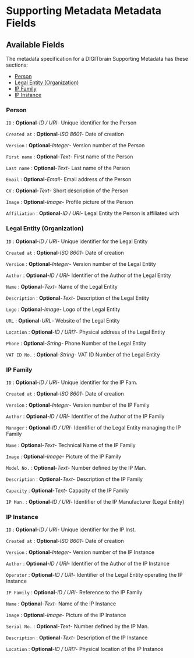 <style>
  .md-content__button {
    display: none;
  }
</style>
# Supporting Metadata Metadata Fields

## Available Fields 

The metadata specification for a DIGITbrain Supporting Metadata
has these sections:

- [Person](#person)
- [Legal Entity (Organization)](#legal-entity-organization)
- [IP Family](#ip-family)
- [IP Instance](#ip-instance)


### Person


`ID`
:   **Optional**-*ID / URI*- Unique identifier for the Person

`Created at`
:   **Optional**-*ISO 8601*- Date of creation

`Version`
:   **Optional**-*Integer*- Version number of the Person

`First name`
:   **Optional**-*Text*- First name of the Person

`Last name`
:   **Optional**-*Text*- Last name of the Person

`Email`
:   **Optional**-*Email*- Email address of the Person

`CV`
:   **Optional**-*Text*- Short description of the Person

`Image`
:   **Optional**-*Image*- Profile picture of the Person

`Affiliation`
:   **Optional**-*ID / URI*- Legal Entity the Person is affiliated with


### Legal Entity (Organization)


`ID`
:   **Optional**-*ID / URI*- Unique identifier for the Legal Entity

`Created at`
:   **Optional**-*ISO 8601*- Date of creation

`Version`
:   **Optional**-*Integer*- Version number of the Legal Entity

`Author`
:   **Optional**-*ID / URI*- Identifier of the Author of the Legal Entity

`Name`
:   **Optional**-*Text*- Name of the Legal Entity

`Description`
:   **Optional**-*Text*- Description of the Legal Entity

`Logo`
:   **Optional**-*Image*- Logo of the Legal Entity

`URL`
:   **Optional**-*URL*- Website of the Legal Entity

`Location`
:   **Optional**-*ID / URI?*- Physical address of the Legal Entity

`Phone`
:   **Optional**-*String*- Phone Number of the Legal Entity

`VAT ID No.`
:   **Optional**-*String*- VAT ID Number of the Legal Entity


### IP Family


`ID`
:   **Optional**-*ID / URI*- Unique identifier for the IP Fam.

`Created at`
:   **Optional**-*ISO 8601*- Date of creation

`Version`
:   **Optional**-*Integer*- Version number of the IP Family

`Author`
:   **Optional**-*ID / URI*- Identifier of the Author of the IP Family

`Manager`
:   **Optional**-*ID / URI*- Identifier of the Legal Entity managing the IP Family

`Name`
:   **Optional**-*Text*- Technical Name of the IP Family

`Image`
:   **Optional**-*Image*- Picture of the IP Family

`Model No.`
:   **Optional**-*Text*- Number defined by the IP Man.

`Description`
:   **Optional**-*Text*- Description of the IP Family

`Capacity`
:   **Optional**-*Text*- Capacity of the IP Family

`IP Man.`
:   **Optional**-*ID / URI*- Identifier of the IP Manufacturer (Legal Entity)


### IP Instance


`ID`
:   **Optional**-*ID / URI*- Unique identifier for the IP Inst.

`Created at`
:   **Optional**-*ISO 8601*- Date of creation

`Version`
:   **Optional**-*Integer*- Version number of the IP Instance

`Author`
:   **Optional**-*ID / URI*- Identifier of the Author of the IP Instance

`Operator`
:   **Optional**-*ID / URI*- Identifier of the Legal Entity operating the IP Instance

`IP Family`
:   **Optional**-*ID / URI*- Reference to the IP Family

`Name`
:   **Optional**-*Text*- Name of the IP Instance

`Image`
:   **Optional**-*Image*- Picture of the IP Instance

`Serial No.`
:   **Optional**-*Text*- Number defined by the IP Man.

`Description`
:   **Optional**-*Text*- Description of the IP Instance

`Location`
:   **Optional**-*ID / URI?*- Physical location of the IP Instance

